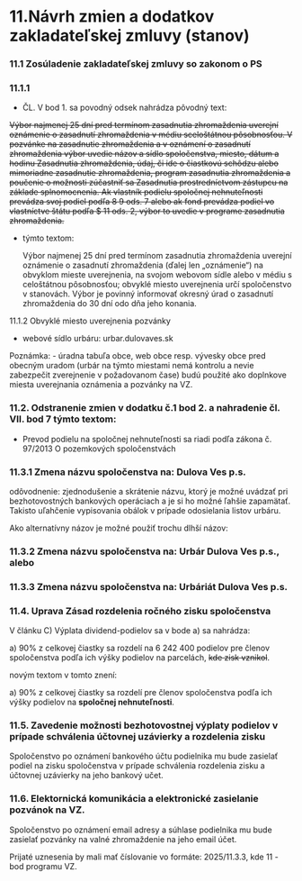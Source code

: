 
# 11.Návrh zmien a dodatkov zakladateľskej zmluvy (stanov)
   
### 11.1 Zosúladenie zakladateľskej zmluvy so zakonom o PS

### 11.1.1
- ČL. V bod 1. sa povodný odsek nahrádza pôvodný text:
       
~~Výbor najmenej 25 dní pred termínom zasadnutia zhromaždenia uverejní oznámenie o zasadnutí zhromaždenia v médiu sceloštátnou pôsobnosťou. V pozvánke na zasadnutie zhromaždenia a v oznámení o zasadnutí zhromaždenia výbor uvedie názov a sídlo spoločenstva, miesto, dátum a hodinu Zasadnutia zhromaždenia, údaj, či ide o čiastkovú schôdzu alebo mimoriadne zasadnutie zhromaždenia, program zasadnutia zhromaždenia a poučenie o možnosti zúčastniť sa Zasadnutia prostredníctvom zástupcu na základe splnomocnenia. Ak vlastník podielu spoločnej nehnuteľnosti prevádza svoj podiel podľa 8 9 ods. 7 alebo ak fond prevádza podiel vo vlastníctve štátu podľa $ 11 ods. 2, výbor to uvedie v programe zasadnutia zhromaždenia.~~
       
- týmto textom: 
       
   Výbor najmenej 25 dní pred termínom zasadnutia zhromaždenia uverejní oznámenie o zasadnutí zhromaždenia (ďalej len „oznámenie“) na obvyklom mieste uverejnenia, na svojom webovom sídle alebo v médiu s celoštátnou pôsobnosťou; obvyklé miesto uverejnenia určí spoločenstvo v stanovách. Výbor je povinný informovať okresný úrad o zasadnutí zhromaždenia do 30 dní odo dňa jeho konania.

11.1.2 Obvyklé miesto uverejnenia pozvánky

 - webové sídlo urbáru: urbar.dulovaves.sk
 
 
 Poznámka: - úradna tabuľa obce, web obce resp. vývesky obce pred obecným uradom (urbár na týmto miestami nemá kontrolu a nevie zabezpečit zverejnenie v požadovanom čase) budú použité ako doplnkove miesta uverejnania oznámenia a pozvánky na VZ.
 

### 11.2. Odstranenie zmien v dodatku č.1 bod 2. a nahradenie čl. VII. bod 7 týmto textom:
   
- Prevod podielu na spoločnej nehnuteľnosti sa riadi podľa zákona č. 97/2013 O pozemkových spoločenstvách
     
### 11.3.1 Zmena názvu spoločenstva na: Dulova Ves p.s.
odôvodnenie: zjednodušenie a skrátenie názvu, ktorý je možné uvádzať pri bezhotovostných bankových operáciach a je si ho možné ľahšie zapamätať. Takisto uľahčenie vypisovania obálok v prípade odosielania listov urbáru.

Ako alternatívny názov je možné použiť trochu dlhší názov:

### 11.3.2 Zmena názvu spoločenstva na: Urbár Dulova Ves p.s., alebo

### 11.3.3 Zmena názvu spoločenstva na: Urbáriát Dulova Ves p.s.


### 11.4. Uprava Zásad rozdelenia ročného zisku spoločenstva

V článku C) Výplata dividend-podielov sa v bode a) sa nahrádza:

a) 90% z celkovej čiastky sa rozdelí na 6 242 400 podielov pre členov spoločenstva podľa ich výšky podielov na parcelách, ~~kde zisk vznikol~~.

novým textom v tomto znení:

 a) 90% z celkovej čiastky sa rozdelí pre členov spoločenstva podľa ich výšky podielov na **spoločnej nehnuteľnosti**.

### 11.5. Zavedenie možnosti bezhotovostnej výplaty podielov v prípade schválenia účtovnej uzávierky a rozdelenia zisku

Spoločenstvo po oznámení bankového účtu podielnika mu bude zasielať podiel na zisku spoločenstva v prípade schválenia rozdelenia zisku a účtovnej uzávierky na jeho bankový učet.

### 11.6. Elektornická komunikácia a elektronické zasielanie pozvánok na VZ.

Spoločenstvo po oznámení email adresy a súhlase podielnika mu bude zasielať pozvánky na valné zhromaždenie na jeho email účet.


Prijaté uznesenia by mali mať číslovanie vo formáte: 2025/11.3.3, kde 11 - bod programu VZ.


